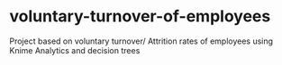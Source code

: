 # voluntary-turnover-of-employees
Project based on voluntary turnover/ Attrition rates of employees using Knime Analytics and decision trees
